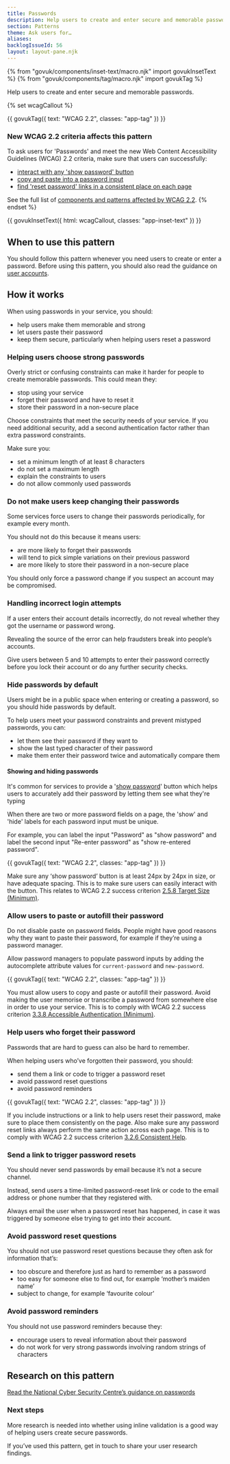 ```yaml
---
title: Passwords
description: Help users to create and enter secure and memorable passwords
section: Patterns
theme: Ask users for…
aliases:
backlogIssueId: 56
layout: layout-pane.njk
---
```


{% from "govuk/components/inset-text/macro.njk" import govukInsetText %}
{% from "govuk/components/tag/macro.njk" import govukTag %}

Help users to create and enter secure and memorable passwords.

{% set wcagCallout %}

{{ govukTag({
  text: "WCAG 2.2",
  classes: "app-tag"
}) }}

### New WCAG 2.2 criteria affects this pattern

To ask users for 'Passwords' and meet the new Web Content Accessibility Guidelines (WCAG) 2.2 criteria, make sure that users can successfully:

- [interact with any 'show password' button](/patterns/passwords/#wcag-interact-show-password)
- [copy and paste into a password input](/patterns/passwords/#wcag-copy-paste-password)
- [find 'reset password' links in a consistent place on each page](/patterns/passwords/#wcag-consistent-reset)

See the full list of [components and patterns affected by WCAG 2.2](/accessibility/wcag-2.2/#components-and-patterns-affected-in-the-design-system).
{% endset %}

{{ govukInsetText({
  html: wcagCallout,
  classes: "app-inset-text"
}) }}

## When to use this pattern

You should follow this pattern whenever you need users to create or enter a password. Before using this pattern, you should also read the guidance on [user accounts](/patterns/create-accounts/).

## How it works

When using passwords in your service, you should:

- help users make them memorable and strong
- let users paste their password
- keep them secure, particularly when helping users reset a password

### Helping users choose strong passwords

Overly strict or confusing constraints can make it harder for people to create memorable passwords. This could mean they:

- stop using your service
- forget their password and have to reset it
- store their password in a non-secure place

Choose constraints that meet the security needs of your service. If you need additional security, add a second authentication factor rather than extra password constraints.

Make sure you:

- set a minimum length of at least 8 characters
- do not set a maximum length
- explain the constraints to users
- do not allow commonly used passwords

### Do not make users keep changing their passwords

Some services force users to change their passwords periodically, for example every&nbsp;month.

You should not do this because it means users:

- are more likely to forget their passwords
- will tend to pick simple variations on their previous password
- are more likely to store their password in a non-secure place

You should only force a password change if you suspect an account may be&nbsp;compromised.

### Handling incorrect login attempts

If a user enters their account details incorrectly, do not reveal whether they got the username or password wrong.

Revealing the source of the error can help fraudsters break into people’s accounts.

Give users between 5 and 10 attempts to enter their password correctly before you lock their account or do any further security checks.

### Hide passwords by default

Users might be in a public space when entering or creating a password, so you should hide passwords by default.

To help users meet your password constraints and prevent mistyped passwords, you can:

- let them see their password if they want to
- show the last typed character of their password
- make them enter their password twice and automatically compare them

#### Showing and hiding passwords

It's common for services to provide a '[show password](https://github.com/alphagov/govuk-design-system-backlog/issues/240)' button which helps users to accurately add their password by letting them see what they're typing

When there are two or more password fields on a page, the 'show' and 'hide' labels for each password input must be unique.

For example, you can label the input "Password" as "show password" and label the second input "Re-enter password" as "show re-entered password".

<div class="app-wcag-22" id="wcag-interact-show-password" role="note">
  {{ govukTag({
    text: "WCAG 2.2",
    classes: "app-tag"
  }) }}
  <p>Make sure any ‘show password’ button is at least 24px by 24px in size, or have adequate spacing. This is to make sure users can easily interact with the button. This relates to WCAG 2.2 success criterion <a href="https://www.w3.org/WAI/WCAG22/Understanding/target-size-minimum.html">2.5.8 Target Size (Minimum)</a>.</p>
</div>

### Allow users to paste or autofill their password

Do not disable paste on password fields. People might have good reasons why they want to paste their password, for example if they’re using a password manager.

Allow password managers to populate password inputs by adding the autocomplete attribute values for `current-password` and `new-password`.

<div class="app-wcag-22" id="wcag-copy-paste-password" role="note">
  {{ govukTag({
    text: "WCAG 2.2",
    classes: "app-tag"
  }) }}
  <p>You must allow users to copy and paste or autofill their password. Avoid making the user memorise or transcribe a password from somewhere else in order to use your service. This is to comply with WCAG 2.2 success criterion <a href="https://www.w3.org/WAI/WCAG22/Understanding/accessible-authentication-minimum">3.3.8 Accessible Authentication (Minimum)</a>.</p>
</div>

### Help users who forget their password

Passwords that are hard to guess can also be hard to remember.

When helping users who’ve forgotten their password, you should:

- send them a link or code to trigger a password reset
- avoid password reset questions
- avoid password reminders

<div class="app-wcag-22" id="wcag-consistent-reset" role="note">
  {{ govukTag({
    text: "WCAG 2.2",
    classes: "app-tag"
  }) }}
  <p>If you include instructions or a link to help users reset their password, make sure to place them consistently on the page. Also make sure any password reset links always perform the same action across each page. This is to comply with WCAG 2.2 success criterion <a href="https://www.w3.org/WAI/WCAG22/Understanding/consistent-help.html">3.2.6 Consistent Help</a>.</p>
</div>

### Send a link to trigger password resets

You should never send passwords by email because it’s not a secure channel.

Instead, send users a time-limited password-reset link or code to the email address or phone number that they registered with.

Always email the user when a password reset has happened, in case it was triggered by someone else trying to get into their account.

### Avoid password reset questions

You should not use password reset questions because they often ask for information that’s:

- too obscure and therefore just as hard to remember as a password
- too easy for someone else to find out, for example ‘mother’s maiden name’
- subject to change, for example ‘favourite colour’

### Avoid password reminders

You should not use password reminders because they:

- encourage users to reveal information about their password
- do not work for very strong passwords involving random strings of characters

## Research on this pattern

[Read the National Cyber Security Centre’s guidance on passwords](https://www.ncsc.gov.uk/collection/passwords)

### Next steps

More research is needed into whether using inline validation is a good way of helping users create secure passwords.

If you’ve used this pattern, get in touch to share your user research findings.

